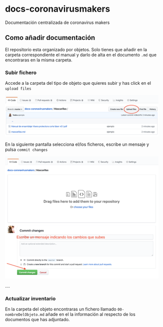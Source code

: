 # docs-coronavirusmakers
Documentación centralizada de coronavirus makers

## Como añadir documentación
El repositorio esta organizado por objetos. Solo tienes que añadir en la carpeta correspondiente el manual 
y darlo de alta en el documento `.md` que encontraras en la misma carpeta. 

### Subir fichero
Accede a la carpeta del tipo de objeto que quieres subir y has click en el `upload files`

![](./img/uploadFile.png)

En la siguiente pantalla selecciona el/los ficheros, escribe un mensaje y pulsa `commit changes`

![](./img/commit.png)

....

### Actualizar inventario
En la carpeta del objeto encontraras un fichero llamado `00-nombreDelObjeto.md` añade en el la información al 
respecto de los documentos que has adjuntado.

